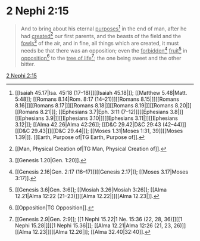 # 2 Nephi 2:15

> And to bring about his eternal <u>purposes</u>[^a] in the end of man, after he had <u>created</u>[^b] our first parents, and the beasts of the field and the <u>fowls</u>[^c] of the air, and in fine, all things which are created, it must needs be that there was an opposition; even the <u>forbidden</u>[^d] <u>fruit</u>[^e] in <u>opposition</u>[^f] to the <u>tree of life</u>[^g]; the one being sweet and the other bitter.

[2 Nephi 2:15](https://www.churchofjesuschrist.org/study/scriptures/bofm/2-ne/2?lang=eng&id=p15#p15)


[^a]: [[Isaiah 45.17|Isa. 45:18 (17–18)]][[Isaiah 45.18|]]; [[Matthew 5.48|Matt. 5:48]]; [[Romans 8.14|Rom. 8:17 (14–21)]][[Romans 8.15|]][[Romans 8.16|]][[Romans 8.17|]][[Romans 8.18|]][[Romans 8.19|]][[Romans 8.20|]][[Romans 8.21|]]; [[Ephesians 3.7|Eph. 3:11 (7–12)]][[Ephesians 3.8|]][[Ephesians 3.9|]][[Ephesians 3.10|]][[Ephesians 3.11|]][[Ephesians 3.12|]]; [[Alma 42.26|Alma 42:26]]; [[D&C 29.42|D&C 29:43 (42–44)]][[D&C 29.43|]][[D&C 29.44|]]; [[Moses 1.31|Moses 1:31, 39]][[Moses 1.39|]]. [[Earth, Purpose of|TG Earth, Purpose of]].  
[^b]: [[Man, Physical Creation of|TG Man, Physical Creation of]].  
[^c]: [[Genesis 1.20|Gen. 1:20]].  
[^d]: [[Genesis 2.16|Gen. 2:17 (16–17)]][[Genesis 2.17|]]; [[Moses 3.17|Moses 3:17]].  
[^e]: [[Genesis 3.6|Gen. 3:6]]; [[Mosiah 3.26|Mosiah 3:26]]; [[Alma 12.21|Alma 12:22 (21–23)]][[Alma 12.22|]][[Alma 12.23|]].  
[^f]: [[Opposition|TG Opposition]].  
[^g]: [[Genesis 2.9|Gen. 2:9]]; [[1 Nephi 15.22|1 Ne. 15:36 (22, 28, 36)]][[1 Nephi 15.28|]][[1 Nephi 15.36|]]; [[Alma 12.21|Alma 12:26 (21, 23, 26)]][[Alma 12.23|]][[Alma 12.26|]]; [[Alma 32.40|32:40]].  
